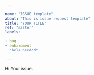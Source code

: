 ```yaml
---

name: "ISSUE template"
about: "This is issue request template"
title: "YOUR TITLE"
ref: "master"
labels:

- bug
- enhancment
- "help needed"

---
```


Hi
Your issue.

